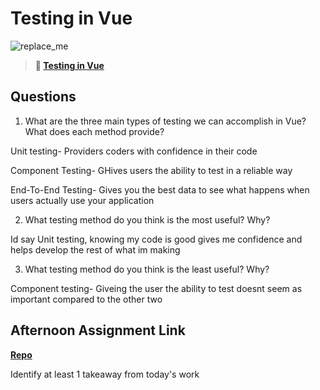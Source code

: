 # Testing in Vue

![replace_me](https://codeworks.blob.core.windows.net/public/assets/img/illustrations/placeholder.svg)

> **📖 [Testing in Vue](https://codeworksacademy.com/fs-student-guide/resources/wk8-9/04-Vue-Testing)**

## Questions

1. What are the three main types of testing we can accomplish in Vue? What does each method provide?

Unit testing- Providers coders with confidence in their code

Component Testing- GHives users the ability to test in a reliable way

End-To-End Testing- Gives you the best data to see what happens when users actually use your application

2. What testing method do you think is the most useful? Why?

Id say Unit testing, knowing my code is good gives me confidence and helps develop the rest of what im making

3. What testing method do you think is the least useful? Why?

Component testing- Giveing the user  the ability to test doesnt seem as important compared to the other two

## Afternoon Assignment Link

**[Repo](https://github.com/zaneljensen/<ASSIGNMENT_REPO>)**

Identify at least 1 takeaway from today's work

